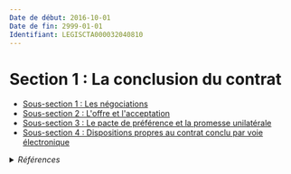 ```yaml
---
Date de début: 2016-10-01
Date de fin: 2999-01-01
Identifiant: LEGISCTA000032040810
---
```


<h1>Section 1 : La conclusion du contrat</h1>

- [Sous-section 1 : Les négociations](sous-section_1/README.md)
- [Sous-section 2 : L'offre et l'acceptation](sous-section_2/README.md)
- [Sous-section 3 : Le pacte de préférence et la promesse unilatérale](sous-section_3/README.md)
- [Sous-section 4 : Dispositions propres au contrat conclu par voie électronique](sous-section_4/README.md)

<details>
  <summary><em>Références</em></summary>

  <h2>Articles faisant référence à la section</h2>
  
  <ul>
    <li>
      <a href="https://legal.tricoteuses.fr//redirection/LEGIARTI000032006591?vers=git&vers=legifrance">Ordonnance n° 2016-131 du 10 février 2016 portant réforme du droit des contrats, du régime général et de la preuve des obligations - article 2 ENTIEREMENT_MODIF</a> MODIFIE source
    </li>
  </ul>
</details>
